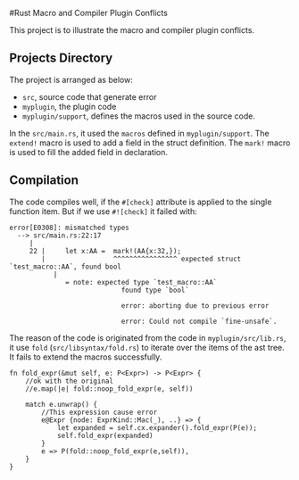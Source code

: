 #Rust Macro and Compiler Plugin Conflicts

This project is to illustrate the macro and compiler plugin conflicts.

## Projects Directory


The project is arranged as below:

* `src`, source code that generate error
* `myplugin`, the plugin code
* `myplugin/support`, defines the macros used in the source code.


In the `src/main.rs`, it used the `macros` defined in `myplugin/support`. The `extend!` macro is used to add a field in the struct definition. The `mark!` macro is used to fill the added field in declaration.

## Compilation
The code compiles well, if the `#[check]` attribute is applied to the single function item. But if we use `#![check]` it failed with:
```
error[E0308]: mismatched types
  --> src/main.rs:22:17
     |
     22 |     let x:AA =  mark!(AA{x:32,});
        |                 ^^^^^^^^^^^^^^^^ expected struct `test_macro::AA`, found bool
           |
              = note: expected type `test_macro::AA`
                            found type `bool`

                            error: aborting due to previous error

                            error: Could not compile `fine-unsafe`.
```

The reason of the code is originated from the code in `myplugin/src/lib.rs`, it use `fold` (`src/libsyntax/fold.rs`) to iterate over the items of the ast tree. It fails to extend the macros successfully.
```
fn fold_expr(&mut self, e: P<Expr>) -> P<Expr> {
    //ok with the original
    //e.map(|e| fold::noop_fold_expr(e, self))

    match e.unwrap() {
        //This expression cause error
        e@Expr {node: ExprKind::Mac(_), ..} => {
            let expanded = self.cx.expander().fold_expr(P(e));
            self.fold_expr(expanded)
        }
        e => P(fold::noop_fold_expr(e,self)),
    }
}
```
